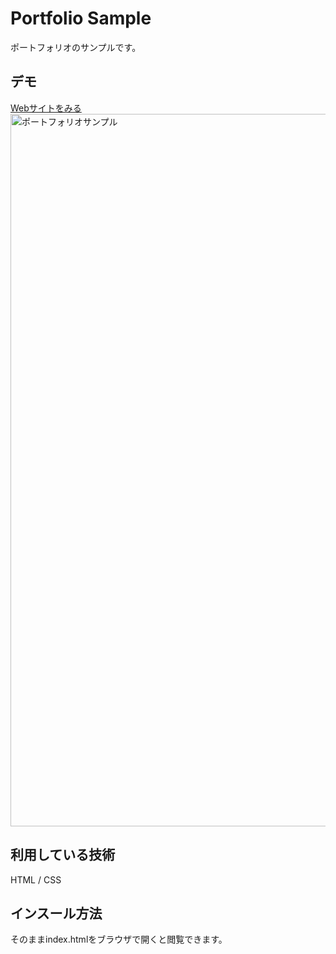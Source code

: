 Portfolio Sample
====

ポートフォリオのサンプルです。

## デモ
[Webサイトをみる](https://chiaki-portfolio-sample.herokuapp.com/)
<img width="1140" alt="ポートフォリオサンプル" src="https://user-images.githubusercontent.com/78466368/122222529-53986780-ceed-11eb-90d4-6d4ea70ed7ae.png">

## 利用している技術
HTML / CSS

## インスール方法
そのままindex.htmlをブラウザで開くと閲覧できます。

